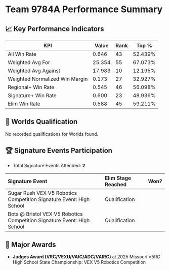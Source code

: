 # Team 9784A Performance Summary

## 📈 Key Performance Indicators
| KPI | Value | Rank | Top % |
| --- | ----- | ---- | ----- |
| All Win Rate | 0.646 | 43 | 52.439% |
| Weighted Avg For | 25.354 | 55 | 67.073% |
| Weighted Avg Against | 17.983 | 10 | 12.195% |
| Weighted Normalized Win Margin | 0.173 | 27 | 32.927% |
| Regional+ Win Rate | 0.545 | 46 | 56.098% |
| Signature+ Win Rate | 0.600 | 23 | 48.936% |
| Elim Win Rate | 0.588 | 45 | 59.211% |


## 🎯 Worlds Qualification
No recorded qualifications for Worlds found.

## 🏆 Signature Events Participation
- Total Signature Events Attended: **2**

| Signature Event | Elim Stage Reached | Won? |
|:----------------|:-------------------|:----|
| Sugar Rush VEX V5 Robotics Competition Signature Event: High School | Qualification |  |
| Bots @ Bristol VEX V5 Robotics Competition Signature Event: High School | Qualification |  |


## 🥇 Major Awards
- **Judges Award (VRC/VEXU/VAIC/ADC/VAIRC)** at 2025 Missouri V5RC High School State Championship: VEX V5 Robotics Competition


